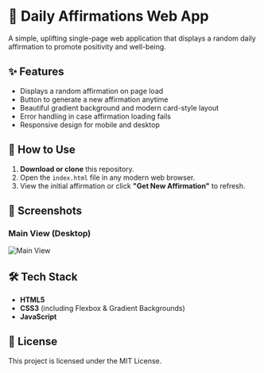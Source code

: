 # 🌟 Daily Affirmations Web App

A simple, uplifting single-page web application that displays a random daily affirmation to promote positivity and well-being.

## ✨ Features

- Displays a random affirmation on page load
- Button to generate a new affirmation anytime
- Beautiful gradient background and modern card-style layout
- Error handling in case affirmation loading fails
- Responsive design for mobile and desktop


## 🚀 How to Use

1. **Download or clone** this repository.
2. Open the `index.html` file in any modern web browser.
3. View the initial affirmation or click **"Get New Affirmation"** to refresh.

## 📸 Screenshots

### Main View (Desktop)
![Main View]()



## 🛠 Tech Stack

- **HTML5**
- **CSS3** (including Flexbox & Gradient Backgrounds)
- **JavaScript**



## 📝 License

This project is licensed under the MIT License.

